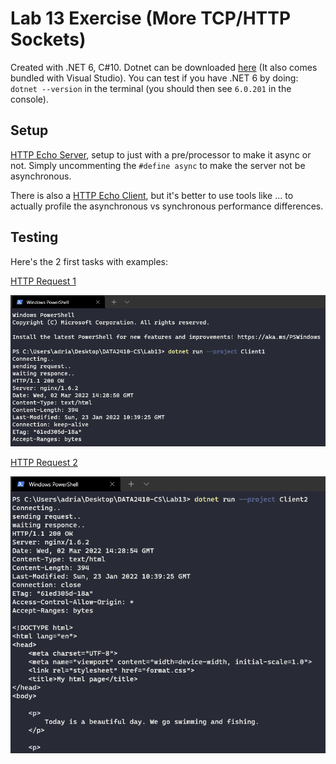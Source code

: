 # Lab 13 Exercise (More TCP/HTTP Sockets)

Created with .NET 6, C#10. Dotnet can be downloaded [here](https://dotnet.microsoft.com/en-us/download) (It also comes bundled with Visual Studio). You can test if you have .NET 6 by doing: `dotnet --version` in the terminal (you should then see `6.0.201` in the console).

## Setup

[HTTP Echo Server](https://github.com/s341507/DATA2410-Csharp/blob/main/Lab11/EchoServer/Program.cs), setup to just with a pre/processor to make it async or not. Simply uncommenting the `#define async` to make the server not be asynchronous.

There is also a [HTTP Echo Client](https://github.com/s341507/DATA2410-Csharp/blob/main/Lab11/EchoClient/Program.cs), but it's better to use tools like ... to actually profile the asynchronous vs synchronous performance differences.

## Testing

Here's the 2 first tasks with examples:

[HTTP Request 1](https://github.com/s341507/DATA2410-Csharp/blob/main/Lab13/Client1/Program.cs)

![](./test1.png)

[HTTP Request 2](https://github.com/s341507/DATA2410-Csharp/blob/main/Lab13/Client2/Program.cs)

![](./test2.png)
